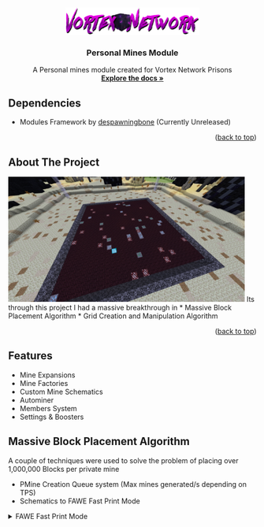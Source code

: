 <a name="readme-top"></a>
<br />
<div align="center">
  <a href="https://vortexnetwork.me">
    <img src="images/LogoNetwork.png" alt="Logo" width="272.5" height="56">
  </a>

  <h3 align="center">Personal Mines Module</h3>

  <p align="center">
    A Personal mines module created for Vortex Network Prisons
    <br />
    <a href="https://github.com/tyhh00/Personal-Mines"><strong>Explore the docs »</strong></a>
    <br />
  </p>
</div>


## Dependencies
* Modules Framework by <a href="https://github.com/despawningbone">despawningbone</a> (Currently Unreleased)

<p align="right">(<a href="#readme-top">back to top</a>)</p>


## About The Project
<img src="images/personalmines.png" alt="ProjectShowcase" width="480" height="254">
Its through this project I had a massive breakthrough in 
* Massive Block Placement Algorithm
* Grid Creation and Manipulation Algorithm

<p align="right">(<a href="#readme-top">back to top</a>)</p>

## Features
* Mine Expansions
* Mine Factories
* Custom Mine Schematics
* Autominer
* Members System
* Settings & Boosters

## Massive Block Placement Algorithm
A couple of techniques were used to solve the problem of placing over 1,000,000 Blocks per private mine
* PMine Creation Queue system (Max mines generated/s depending on TPS)
* Schematics to FAWE Fast Print Mode
<details>
    <summary>FAWE Fast Print Mode</summary>
    S<code>FaweQueue queue = FaweAPI.createQueue(
                FaweAPI.getWorld(world.getBlockAt(mineCenterX, 128, mineCenterZ).getWorld().getName()), false);
        queue.getRelighter().clear();
    int count = 0;
        for (int x = getMineCenterX() - getXZRadius(); x <= getMineCenterX() + getXZRadius(); x++) {
      for (int y = getMineYSurface(); y >= getMineYSurface() - getMineYLength() && y > 0; y--) {
        for (int z = mineCenterZ - getXZRadius(); z <= mineCenterZ + getXZRadius(); z++) {
          if(count < genTableBlockIDs.size())
            {
              MineBlock block = genTableBlockIDs.get(count++);
              if(block == null)
                queue.setBlock(x, y,z, Material.STONE.getId());
              else
                queue.setBlock(x, y, z, block.getMaterial().getId(), block.getData());  
            }
          else
            queue.setBlock(x, y, z, 0);   
        }
      }
    }</code>
</details>


[product-screenshot]: images/personalmines.png